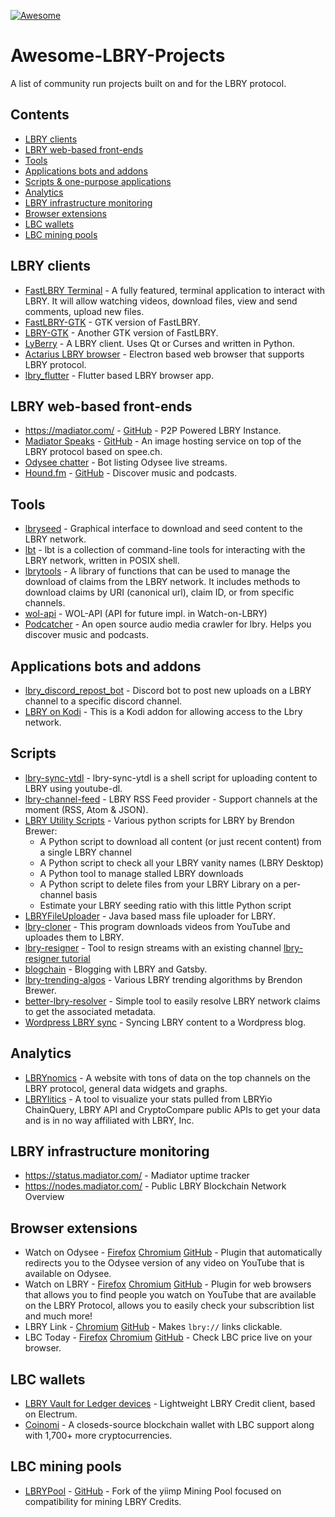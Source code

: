 [![Awesome](https://awesome.re/badge.svg)](https://awesome.re)

# Awesome-LBRY-Projects <!-- omit in toc -->
A list of community run projects built on and for the LBRY protocol.

<!-- omit in toc -->
## Contents
- [LBRY clients](#lbry-clients)
- [LBRY web-based front-ends](#lbry-web-based-front-ends)
- [Tools](#Tools)
- [Applications bots and addons](#applications-bots-and-addons)
- [Scripts & one-purpose applications](#scripts--one-purpose-applications)
- [Analytics](#analytics)
- [LBRY infrastructure monitoring](#lbry-infrastructure-monitoring)
- [Browser extensions](#browser-extensions)
- [LBC wallets](#lbc-wallets)
- [LBC mining pools](#lbc-mining-pools)

## LBRY clients
- [FastLBRY Terminal](https://notabug.org/jyamihud/FastLBRY-terminal) - A fully featured, terminal application to interact with LBRY. It will allow watching videos, download files, view and send comments, upload new files.
- [FastLBRY-GTK](https://notabug.org/jyamihud/FastLBRY-GTK) - GTK version of FastLBRY.
- [LBRY-GTK](https://codeberg.org/MorsMortium/LBRY-GTK) - Another GTK version of FastLBRY.
- [LyBerry](https://notabug.org/MyBeansAreBaked/lyberry) - A LBRY client. Uses Qt or Curses and written in Python.
- [Actarius LBRY browser](https://github.com/Shroom2020/actarius-lbry-browser) - Electron based web browser that supports LBRY protocol.
- [lbry_flutter](https://github.com/dakontiva/lbry_flutter) - Flutter based LBRY browser app.

## LBRY web-based front-ends
- https://madiator.com/ - [GitHub](https://github.com/kodxana/madiator.com) - P2P Powered LBRY Instance.
- [Madiator Speaks](https://speak.madiator.com/) - [GitHub](https://github.com/kodxana/spee.ch) - An image hosting service on top of the LBRY protocol based on spee.ch.
- [Odysee chatter](https://live.odysee-chatter.com/) - Bot listing Odysee live streams.
- [Hound.fm](https://hound.fm) - [GitHub](https://github.com/Hound-fm/web) - Discover music and podcasts.

## Tools
- [lbryseed](https://github.com/belikor/lbrydseed) - Graphical interface to download and seed content to the LBRY network.
- [lbt](https://gitlab.com/gardenappl/lbt) - lbt is a collection of command-line tools for interacting with the LBRY network, written in POSIX shell.
- [lbrytools](https://github.com/belikor/lbrytools) - A library of functions that can be used to manage the download of claims from the LBRY network. It includes methods to download claims by URI (canonical url), claim ID, or from specific channels.
- [wol-api](https://github.com/devbrones/wol-api) - WOL-API (API for future impl. in Watch-on-LBRY)
- [Podcatcher](https://github.com/Hound-fm/podcatcher) - An open source audio media crawler for lbry. Helps you discover music and podcasts.

## Applications bots and addons
- [lbry_discord_repost_bot](https://github.com/neofutur/lbry_discord_repost_bot) - Discord bot to post new uploads on a LBRY channel to a specific discord channel.
- [LBRY on Kodi](https://github.com/stellartux/plugin.video.lbry) - This is a Kodi addon for allowing access to the Lbry network.


## Scripts
- [lbry-sync-ytdl](https://gitlab.com/gardenappl/lbry-sync-ytdl) - lbry-sync-ytdl is a shell script for uploading content to LBRY using youtube-dl.
- [lbry-channel-feed](https://gitlab.melroy.org/melroy/lbry-channel-feed) - LBRY RSS Feed provider - Support channels at the moment (RSS, Atom & JSON).
- [LBRY Utility Scripts](https://odysee.com/$/list/3a8c64f781ab2ed2d17f8f808c708a5ee0b04423) -
     Various python scripts for LBRY by Brendon Brewer:
     - A Python script to download all content (or just recent content) from a single LBRY channel
     - A Python script to check all your LBRY vanity names (LBRY Desktop)
     - A Python tool to manage stalled LBRY downloads
     - A Python script to delete files from your LBRY Library on a per-channel basis
     - Estimate your LBRY seeding ratio with this little Python script
- [LBRYFileUploader](https://github.com/Blanxs/LBRYFileUploader) - Java based mass file uploader for LBRY.
- [lbry-cloner](https://github.com/johndoe0039/lbry-cloner) - This program downloads videos from YouTube and uploades them to LBRY.
- [lbry-resigner](https://github.com/nikooo777/lbry-resigner) - Tool to resign streams with an existing channel [lbry-resigner tutorial](https://odysee.com/@LBRYClass:f/odysee-resigner:b)
- [blogchain](https://github.com/lyoshenka/blogchain) - Blogging with LBRY and Gatsby.
- [lbry-trending-algos](https://github.com/eggplantbren/lbry-trending-algos) - Various LBRY trending algorithms by Brendon Brewer.
- [better-lbry-resolver](https://github.com/LavRadis/better-lbry-resolver) - Simple tool to easily resolve LBRY network claims to get the associated metadata.
- [Wordpress LBRY sync](https://odysee.com/@tuxfoo:e/wordpress-sync:3) - Syncing LBRY content to a Wordpress blog.

## Analytics
- [LBRYnomics](https://lbrynomics.com/) - A website with tons of data on the top channels on the LBRY protocol, general data widgets and graphs.
- [LBRYlitics](https://www.lbryly§tics.com/) -  A tool to visualize your stats pulled from LBRYio ChainQuery, LBRY API and CryptoCompare public APIs to get your data and is in no way affiliated with LBRY, Inc.

## LBRY infrastructure monitoring
- https://status.madiator.com/ - Madiator uptime tracker
- https://nodes.madiator.com/ - Public LBRY Blockchain Network Overview

## Browser extensions
- Watch on Odysee - [Firefox](https://addons.mozilla.org/en-GB/firefox/addon/watch-on-odysee/) [Chromium](https://chrome.google.com/webstore/detail/watch-on-odysee/kofmhmemalhemmpkfjhjfkkhifonoann) [GitHub](https://github.com/kodxana/Watch-on-Odysee) - Plugin that automatically redirects you to the Odysee version of any video on YouTube that is available on Odysee.
- Watch on LBRY - [Firefox](https://addons.mozilla.org/en-US/firefox/addon/watch-on-lbry/) [Chromium](https://chrome.google.com/webstore/detail/watch-on-lbry/jjmbbhopnjdjnpceiecihldbhibchgek) [GitHub](https://github.com/LBRYFoundation/Watch-on-LBRY) - Plugin for web browsers that allows you to find people you watch on YouTube that are available on the LBRY Protocol, allows you to easily check your subscribtion list and much more!
- LBRY Link - [Chromium](https://chrome.google.com/webstore/detail/lbry-link/bnhpdmdbfbnopgncbpgdkidpnmkbidfa) [GitHub](https://github.com/seanyesmunt/lbry-link) - Makes `lbry://` links clickable.
- LBC Today - [Firefox](https://addons.mozilla.org/en-GB/firefox/addon/lbc/) [Chromium](https://chrome.google.com/webstore/detail/lbc-today/ealgadmpgaefckfpclemccenfkjihedn) [GitHub](https://github.com/VladHZC/lbc-today/) - Check LBC price live on your browser.

## LBC wallets
- [LBRY Vault for Ledger devices](https://github.com/LBRYFoundation/LBRY-Vault) - Lightweight LBRY Credit client, based on Electrum.
- [Coinomi](https://www.coinomi.com) - A closeds-source blockchain wallet with LBC support along with 1,700+ more cryptocurrencies.

## LBC mining pools
- [LBRYPool](https://lbrypool.net/) - [GitHub](https://github.com/LBRYFoundation/pool) - Fork of the yiimp Mining Pool focused on compatibility for mining LBRY Credits.
